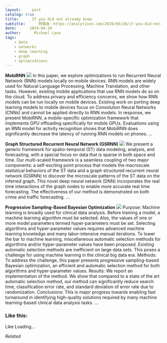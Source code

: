 ```yaml
---
layout:     post
catalog: true
title:      If you did not already know
subtitle:      转载自：https://analytixon.com/2019/04/20/if-you-did-not-already-know-706/
date:      2019-04-20
author:      Michael Laux
tags:
    - data
    - networks
    - deep learning
    - graph
    - optimizations
---
```


**MobiRNN** ![](https://analytixon.files.wordpress.com/2015/01/google.png?w=529)
In this paper, we explore optimizations to run Recurrent Neural Network (RNN) models locally on mobile devices. RNN models are widely used for Natural Language Processing, Machine Translation, and other tasks. However, existing mobile applications that use RNN models do so on the cloud. To address privacy and efficiency concerns, we show how RNN models can be run locally on mobile devices. Existing work on porting deep learning models to mobile devices focus on Convolution Neural Networks (CNNs) and cannot be applied directly to RNN models. In response, we present MobiRNN, a mobile-specific optimization framework that implements GPU offloading specifically for mobile GPUs. Evaluations using an RNN model for activity recognition shows that MobiRNN does significantly decrease the latency of running RNN models on phones. … 

**Graph Structured Recurrent Neural Network (GSRNN)** ![](https://analytixon.files.wordpress.com/2015/01/google.png?w=529)
We present a generic framework for spatio-temporal (ST) data modeling, analysis, and forecasting, with a special focus on data that is sparse in both space and time. Our multi-scaled framework is a seamless coupling of two major components: a self-exciting point process that models the macroscale statistical behaviors of the ST data and a graph structured recurrent neural network (GSRNN) to discover the microscale patterns of the ST data on the inferred graph. This novel deep neural network (DNN) incorporates the real time interactions of the graph nodes to enable more accurate real time forecasting. The effectiveness of our method is demonstrated on both crime and traffic forecasting. … 

**Progressive Sampling-Based Bayesian Optimization** ![](https://analytixon.files.wordpress.com/2015/01/google.png?w=529)
Purpose: Machine learning is broadly used for clinical data analysis. Before training a model, a machine learning algorithm must be selected. Also, the values of one or more model parameters termed hyper-parameters must be set. Selecting algorithms and hyper-parameter values requires advanced machine learning knowledge and many labor-intensive manual iterations. To lower the bar to machine learning, miscellaneous automatic selection methods for algorithms and/or hyper-parameter values have been proposed. Existing automatic selection methods are inefficient on large data sets. This poses a challenge for using machine learning in the clinical big data era. Methods: To address the challenge, this paper presents progressive sampling-based Bayesian optimization, an efficient and automatic selection method for both algorithms and hyper-parameter values. Results: We report an implementation of the method. We show that compared to a state of the art automatic selection method, our method can significantly reduce search time, classification error rate, and standard deviation of error rate due to randomization. Conclusions: This is major progress towards enabling fast turnaround in identifying high-quality solutions required by many machine learning-based clinical data analysis tasks. … 





### Like this:

Like Loading...


*Related*

